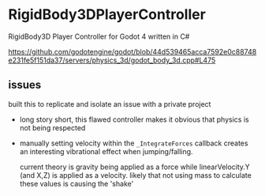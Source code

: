 # RigidBody3DPlayerController
RigidBody3D Player Controller for Godot 4 written in C#

https://github.com/godotengine/godot/blob/44d539465acca7592e0c88748e231fe5f151da37/servers/physics_3d/godot_body_3d.cpp#L475

## issues
built this to replicate and isolate an issue with a private project
- long story short, this flawed controller makes it obvious that physics is not being respected
- manually setting velocity within the `_IntegrateForces` callback creates an interesting vibrational effect
  when jumping/falling.

  current theory is gravity being applied as a force while linearVelocity.Y (and X,Z) is applied as a velocity.
  likely that not using mass to calculate these values is causing the 'shake'

